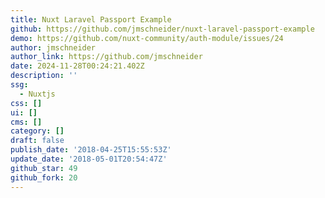 ```yaml
---
title: Nuxt Laravel Passport Example
github: https://github.com/jmschneider/nuxt-laravel-passport-example
demo: https://github.com/nuxt-community/auth-module/issues/24
author: jmschneider
author_link: https://github.com/jmschneider
date: 2024-11-28T00:24:21.402Z
description: ''
ssg:
  - Nuxtjs
css: []
ui: []
cms: []
category: []
draft: false
publish_date: '2018-04-25T15:55:53Z'
update_date: '2018-05-01T20:54:47Z'
github_star: 49
github_fork: 20
---
```

